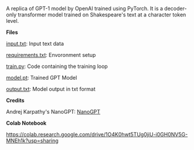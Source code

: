 A replica of GPT-1 model by OpenAI trained using PyTorch. It is a decoder-only transformer model trained on Shakespeare's text at a character token level.

**Files**

[input.txt](data/input.txt): Input text data 

[requirements.txt](requirements.txt): Envoronment setup

[train.py](train.py): Code containing the training loop

[model.pt](model/model.pt): Trained GPT Model 

[output.txt](output.txt): Model output in txt format

**Credits**

Andrej Karpathy's NanoGPT: [NanoGPT](https://github.com/karpathy/nanoGPT)

**Colab Notebook**

https://colab.research.google.com/drive/1O4K0hwt5TUg0jiU-i0GH0NV5G-MNEh1k?usp=sharing
